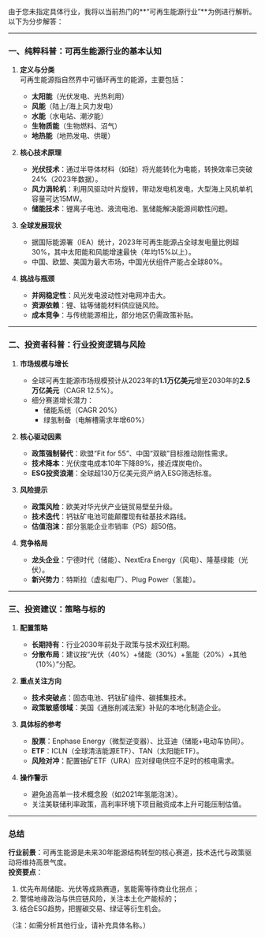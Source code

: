 由于您未指定具体行业，我将以当前热门的**“可再生能源行业”**为例进行解析。以下为分步解答：

---

### **一、纯粹科普：可再生能源行业的基本认知**
1. **定义与分类**  
   可再生能源指自然界中可循环再生的能源，主要包括：  
   - **太阳能**（光伏发电、光热利用）  
   - **风能**（陆上/海上风力发电）  
   - **水能**（水电站、潮汐能）  
   - **生物质能**（生物燃料、沼气）  
   - **地热能**（地热发电、供暖）  

2. **核心技术原理**  
   - **光伏技术**：通过半导体材料（如硅）将光能转化为电能，转换效率已突破24%（2023年数据）。  
   - **风力涡轮机**：利用风驱动叶片旋转，带动发电机发电，大型海上风机单机容量可达15MW。  
   - **储能技术**：锂离子电池、液流电池、氢储能解决能源间歇性问题。

3. **全球发展现状**  
   - 据国际能源署（IEA）统计，2023年可再生能源占全球发电量比例超30%，其中太阳能和风能增速最快（年均15%以上）。  
   - 中国、欧盟、美国为最大市场，中国光伏组件产能占全球80%。  

4. **挑战与瓶颈**  
   - **并网稳定性**：风光发电波动性对电网冲击大。  
   - **资源依赖**：锂、钴等储能材料供应链风险。  
   - **成本竞争**：与传统能源相比，部分地区仍需政策补贴。

---

### **二、投资者科普：行业投资逻辑与风险**
1. **市场规模与增长**  
   - 全球可再生能源市场规模预计从2023年的**1.1万亿美元**增至2030年的**2.5万亿美元**（CAGR 12.5%）。  
   - 细分赛道增长潜力：  
     - 储能系统（CAGR 20%）  
     - 绿氢制备（电解槽需求年增60%）  

2. **核心驱动因素**  
   - **政策强制替代**：欧盟“Fit for 55”、中国“双碳”目标推动刚性需求。  
   - **技术降本**：光伏度电成本10年下降89%，接近煤炭电价。  
   - **ESG投资浪潮**：全球超130万亿美元资产纳入ESG筛选标准。  

3. **风险提示**  
   - **政策风险**：欧美对华光伏产业链贸易壁垒升级。  
   - **技术迭代**：钙钛矿电池可能颠覆现有硅基技术路线。  
   - **估值泡沫**：部分氢能企业市销率（PS）超50倍。  

4. **竞争格局**  
   - **龙头企业**：宁德时代（储能）、NextEra Energy（风电）、隆基绿能（光伏）。  
   - **新兴势力**：特斯拉（虚拟电厂）、Plug Power（氢能）。  

---

### **三、投资建议：策略与标的**
1. **配置策略**  
   - **长期持有**：行业2030年前处于政策与技术双红利期。  
   - **分散布局**：建议按“光伏（40%）+储能（30%）+氢能（20%）+其他（10%）”分配。  

2. **重点关注方向**  
   - **技术突破点**：固态电池、钙钛矿组件、碳捕集技术。  
   - **政策敏感领域**：美国《通胀削减法案》补贴的本地化制造企业。  

3. **具体标的参考**  
   - **股票**：Enphase Energy（微型逆变器）、比亚迪（储能+电动车协同）。  
   - **ETF**：ICLN（全球清洁能源ETF）、TAN（太阳能ETF）。  
   - **风险对冲**：配置铀矿ETF（URA）应对绿电供应不足时的核电需求。  

4. **操作警示**  
   - 避免追高单一技术概念股（如2021年氢能泡沫）。  
   - 关注美联储利率政策，高利率环境下项目融资成本上升可能压制估值。  

---

### **总结**
**行业前景**：可再生能源是未来30年能源结构转型的核心赛道，技术迭代与政策驱动将维持高景气度。  
**投资要点**：  
1. 优先布局储能、光伏等成熟赛道，氢能需等待商业化拐点；  
2. 警惕地缘政治与供应链风险，关注本土化产能标的；  
3. 结合ESG趋势，把握碳交易、绿证等衍生机会。  

（注：如需分析其他行业，请补充具体名称。）